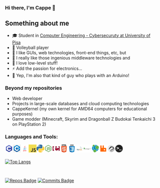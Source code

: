 ### Hi there, I'm Cappe 👋

## Something about me

- 🎓 Student in [Computer Engineering - Cybersecuruty at University of Pisa](https://computer.ing.unipi.it/ce-lm)
- 🏐 Volleyball player
- 🌱 I like GUIs, web technologies, front-end things, etc, but
- 👯 I really like those ingenious middleware technologies and
- 🥅 I love low-level stuff!
- ⚡ Add the passion for electronics...
- 🤯 Yep, I'm also that kind of guy who plays with an Arduino!

### Beyond my repositories
- Web developer
- Projects in large-scale databases and cloud computing technologies
- CappeKernel (my own kernel for AMD64 computers for educational purposes)
- Game modder (Minecraft, Skyrim and Dragonball Z Budokai Tenkaichi 3 on PlayStation 2)

### Languages and Tools:

[<img align="left" alt="C" width="26px" src="https://raw.githubusercontent.com/FedeCappe95/FedeCappe95/main/resources/images/c.png" />][c]
[<img align="left" alt="C++" width="26px" src="https://raw.githubusercontent.com/FedeCappe95/FedeCappe95/main/resources/images/c%2B%2B.png" />][cpp]
[<img align="left" alt="Java" width="26px" src="https://raw.githubusercontent.com/FedeCappe95/FedeCappe95/main/resources/images/java.png" />][java]
[<img align="left" alt="JavaScript" width="26px" src="https://raw.githubusercontent.com/FedeCappe95/FedeCappe95/main/resources/images/javascript.png" />][js]
[<img align="left" alt="Python" width="26px" src="https://raw.githubusercontent.com/FedeCappe95/FedeCappe95/main/resources/images/python.png" />][python]
[<img align="left" alt="Node.js" width="26px" src="https://raw.githubusercontent.com/FedeCappe95/FedeCappe95/main/resources/images/nodejs.png" />][nodejs]
[<img align="left" alt="Erlang" width="26px" src="https://raw.githubusercontent.com/FedeCappe95/FedeCappe95/main/resources/images/erlang.png" />][erlang]
[<img align="left" alt="HTML5" width="26px" src="https://raw.githubusercontent.com/FedeCappe95/FedeCappe95/main/resources/images/html5.png" />][html5]
[<img align="left" alt="CSS3" width="26px" src="https://raw.githubusercontent.com/FedeCappe95/FedeCappe95/main/resources/images/css3.png" />][css3]
[<img align="left" alt="MySQL" width="26px" src="https://raw.githubusercontent.com/FedeCappe95/FedeCappe95/main/resources/images/mysql.png" />][mysql]
[<img align="left" alt="MongoDB" width="26px" src="https://raw.githubusercontent.com/FedeCappe95/FedeCappe95/main/resources/images/mongodb.png" />][mongodb]
[<img align="left" alt="Neo4J" width="26px" src="https://raw.githubusercontent.com/FedeCappe95/FedeCappe95/main/resources/images/neo4j.png" />][neo4j]
[<img align="left" alt="RabbitMQ" width="26px" src="https://raw.githubusercontent.com/FedeCappe95/FedeCappe95/main/resources/images/rabbitmq.png" />][rabbitmq]
[<img align="left" alt="Kali" width="26px" src="https://raw.githubusercontent.com/FedeCappe95/FedeCappe95/main/resources/images/kali.png" />][kali]
[<img align="left" alt="Terminal" width="26px" src="https://raw.githubusercontent.com/FedeCappe95/FedeCappe95/main/resources/images/terminal.png" />][terminal]

<br />
<br />

[![Top Langs](https://github-readme-stats.vercel.app/api/top-langs/?username=FedeCappe95&layout=compact)](https://github.com/anuraghazra/github-readme-stats)

<br />

[![Repos Badge](https://badges.pufler.dev/repos/FedeCappe95)](https://badges.pufler.dev)
[![Commits Badge](https://badges.pufler.dev/commits/monthly/FedeCappe95)](https://badges.pufler.dev)

[c]:(https://en.wikipedia.org/wiki/C_(programming_language))
[cpp]:(https://en.wikipedia.org/wiki/C%2B%2B)
[java]:(https://en.wikipedia.org/wiki/Java_(programming_language))
[js]:(https://en.wikipedia.org/wiki/JavaScript)
[python]:(https://en.wikipedia.org/wiki/Python_(programming_language))
[nodejs]:(https://en.wikipedia.org/wiki/Node.js)
[erlang]:(https://en.wikipedia.org/wiki/Erlang_(programming_language))
[html5]:(https://en.wikipedia.org/wiki/HTML)
[css3]:(https://en.wikipedia.org/wiki/CSS)
[mysql]:(https://en.wikipedia.org/wiki/MySQL)
[mongodb]:(https://en.wikipedia.org/wiki/MongoDB)
[neo4j]:(https://en.wikipedia.org/wiki/Neo4j)
[rabbitmq]:(https://en.wikipedia.org/wiki/RabbitMQ)
[kali]:(https://en.wikipedia.org/wiki/Kali_Linux)
[terminal]:()
